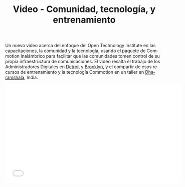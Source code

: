 ﻿---
layout: blog
title: Video - Comunidad, tecnología, y entrenamiento
categories: [digital stewards,community wireless,mesh,Detroit,red hook]
created: 2013-07-26
changed: 2013-07-30
post_author: Darby Hickey
lang: es
---
  Un nuevo video acerca del enfoque del Open Technology Institute en las capacitaciones, la comunidad y la tecnología, usando el paquete de Commotion Inalámbrico para facilitar que las comunidades tomen control de su propia infraestructura de comunicaciones. El video resalta el trabajo de los Administradores Digitales en <a href="http://inthetank.newamerica.net/podcast/2013/05/detroit-gone-wired">Detroit</a> y <a href="http://brooklyn.ny1.com/content/top_stories/179131/red-hook-group-bridges-digital-gap-left-by-storm">Brooklyn</a>, y el compartir de esos recursos de entrenamiento y la tecnología Commotion en un taller en <a href="https://commotionwireless.net/blog/commotion-travels-india-first-international-workshop">Dharamshala</a>, India.
<iframe allowfullscreen="" frameborder="0" height="315" src="//www.youtube.com/embed/aBzyH09DeLo?rel=0" width="560"></iframe>
 

